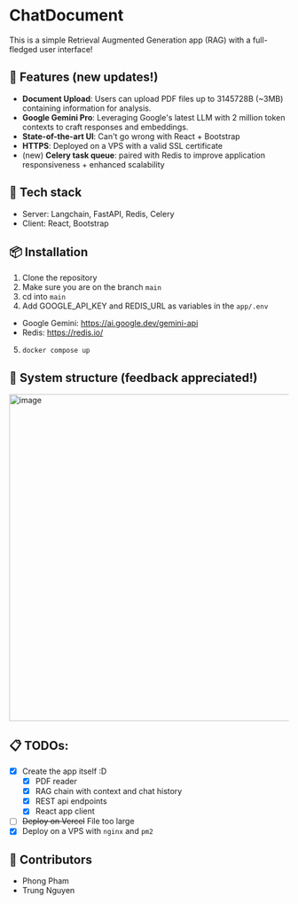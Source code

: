 # ChatDocument

This is a simple Retrieval Augmented Generation app (RAG) with a full-fledged user interface!

## 📄 Features (new updates!)

- **Document Upload**: Users can upload PDF files up to 3145728B (~3MB) containing information for analysis.
- **Google Gemini Pro**: Leveraging Google's latest LLM with 2 million token contexts to craft responses and embeddings.
- **State-of-the-art UI**: Can't go wrong with React + Bootstrap
- **HTTPS**: Deployed on a VPS with a valid SSL certificate
- (new) **Celery task queue**: paired with Redis to improve application responsiveness + enhanced scalability

## 🔧 Tech stack
- Server: Langchain, FastAPI, Redis, Celery
- Client: React, Bootstrap

## 📦 Installation
1. Clone the repository
2. Make sure you are on the branch `main`
3. cd into `main`
4. Add GOOGLE_API_KEY and REDIS_URL as variables in the `app/.env`
  - Google Gemini: https://ai.google.dev/gemini-api
  - Redis: https://redis.io/
5. `docker compose up` 

## 🔄 System structure (feedback appreciated!)
<img width="590" alt="image" src="https://github.com/user-attachments/assets/ea5b213f-5942-4633-bc36-f1e7b87ca71f">

## 📋 TODOs:
- [x] Create the app itself :D
   - [x] PDF reader
   - [x] RAG chain with context and chat history
   - [x] REST api endpoints
   - [x] React app client
- [ ] ~~Deploy on Vercel~~ File too large
- [x] Deploy on a VPS with `nginx` and `pm2`

## 👥 Contributors
- Phong Pham
- Trung Nguyen
